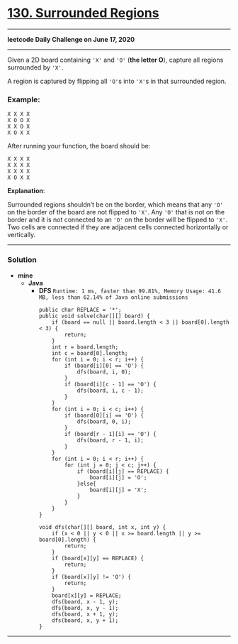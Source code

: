 # [130. Surrounded Regions](https://leetcode.com/problems/surrounded-regions/)

---

**leetcode Daily Challenge on June 17, 2020**

---

Given a 2D board containing `'X'` and `'O'` (**the letter O**), capture all regions surrounded by `'X'`.

A region is captured by flipping all `'O'`s into `'X'`s in that surrounded region.

### Example:
```
X X X X
X O O X
X X O X
X O X X
```

After running your function, the board should be:
```
X X X X
X X X X
X X X X
X O X X
```

**Explanation**:

Surrounded regions shouldn’t be on the border, which means that any `'O'` on the border of the board are not flipped to `'X'`. Any `'O'` that is not on the border and it is not connected to an `'O'` on the border will be flipped to `'X'`. Two cells are connected if they are adjacent cells connected horizontally or vertically.


---

### Solution
* **mine**
  * **Java**
    * **DFS** `Runtime: 1 ms, faster than 99.81%, Memory Usage: 41.6 MB, less than 62.14% of Java online submissions`
      ```
      public char REPLACE = '*';
      public void solve(char[][] board) {
          if (board == null || board.length < 3 || board[0].length < 3) {
              return;
          }
          int r = board.length;
          int c = board[0].length;
          for (int i = 0; i < r; i++) {
              if (board[i][0] == 'O') {
                  dfs(board, i, 0);
              }
              if (board[i][c - 1] == 'O') {
                  dfs(board, i, c - 1);
              }
          }
          for (int i = 0; i < c; i++) {
              if (board[0][i] == 'O') {
                  dfs(board, 0, i);
              }
              if (board[r - 1][i] == 'O') {
                  dfs(board, r - 1, i);
              }
          }
          for (int i = 0; i < r; i++) {
              for (int j = 0; j < c; j++) {
                  if (board[i][j] == REPLACE) {
                      board[i][j] = 'O';
                  }else{
                      board[i][j] = 'X';
                  }
              }
          }
      }

      void dfs(char[][] board, int x, int y) {
          if (x < 0 || y < 0 || x >= board.length || y >= board[0].length) {
              return;
          }
          if (board[x][y] == REPLACE) {
              return;
          }
          if (board[x][y] != 'O') {
              return;
          }
          board[x][y] = REPLACE;
          dfs(board, x - 1, y);
          dfs(board, x, y - 1);
          dfs(board, x + 1, y);
          dfs(board, x, y + 1);
      }
      ```

---
